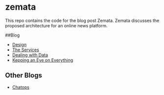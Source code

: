# zemata

This repo contains the code for the blog post Zemata.
Zemata discusses the proposed architecture for an online news platform. 

##Blog

+ [Design](https://ehienabs.notion.site/DESIGN-9635e5ae1a644fa18e57ba43ae985b17)
+ [The Services](https://ehienabs.notion.site/THE-SERVICES-85144cc64ee14754b5e08e498b5dcf81)
+ [Dealing with Data](https://ehienabs.notion.site/DEALING-WITH-DATA-01a859a910ea426296cf3402f6748766)
+ [Kepping an Eye on Everything](https://ehienabs.notion.site/KEEPING-AN-EYE-ON-EVERYTHING-fb8723c72f7a4ae589c085ff489da9b9)

## Other Blogs

+ [Chatops](https://ehienabs.notion.site/Chatops-a309709ab6634171ab129689dc5ba15d)
